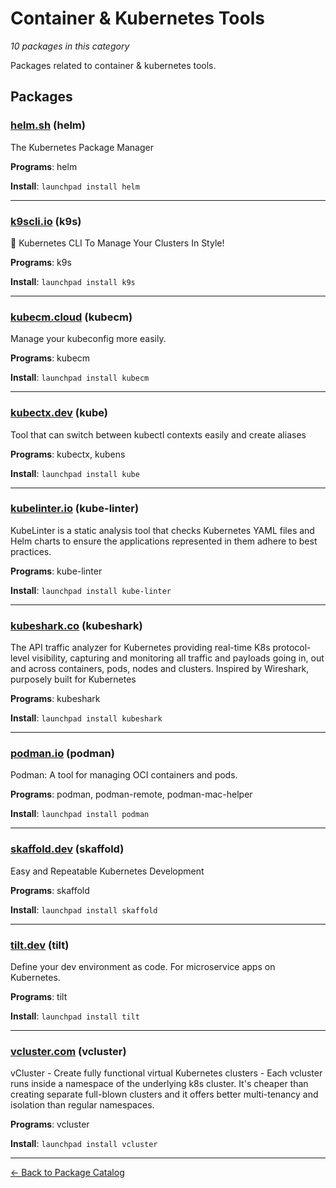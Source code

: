 # Container & Kubernetes Tools

*10 packages in this category*

Packages related to container & kubernetes tools.

## Packages

### [helm.sh](../packages/helmsh.md) (helm)

The Kubernetes Package Manager

**Programs**: helm

**Install**: `launchpad install helm`

---

### [k9scli.io](../packages/k9scliio.md) (k9s)

🐶 Kubernetes CLI To Manage Your Clusters In Style!

**Programs**: k9s

**Install**: `launchpad install k9s`

---

### [kubecm.cloud](../packages/kubecmcloud.md) (kubecm)

Manage your kubeconfig more easily.

**Programs**: kubecm

**Install**: `launchpad install kubecm`

---

### [kubectx.dev](../packages/kubectxdev.md) (kube)

Tool that can switch between kubectl contexts easily and create aliases

**Programs**: kubectx, kubens

**Install**: `launchpad install kube`

---

### [kubelinter.io](../packages/kubelinterio.md) (kube-linter)

KubeLinter is a static analysis tool that checks Kubernetes YAML files and Helm charts to ensure the applications represented in them adhere to best practices.

**Programs**: kube-linter

**Install**: `launchpad install kube-linter`

---

### [kubeshark.co](../packages/kubesharkco.md) (kubeshark)

The API traffic analyzer for Kubernetes providing real-time K8s protocol-level visibility, capturing and monitoring all traffic and payloads going in, out and across containers, pods, nodes and clusters. Inspired by Wireshark, purposely built for Kubernetes

**Programs**: kubeshark

**Install**: `launchpad install kubeshark`

---

### [podman.io](../packages/podmanio.md) (podman)

Podman: A tool for managing OCI containers and pods.

**Programs**: podman, podman-remote, podman-mac-helper

**Install**: `launchpad install podman`

---

### [skaffold.dev](../packages/skaffolddev.md) (skaffold)

Easy and Repeatable Kubernetes Development

**Programs**: skaffold

**Install**: `launchpad install skaffold`

---

### [tilt.dev](../packages/tiltdev.md) (tilt)

Define your dev environment as code. For microservice apps on Kubernetes.

**Programs**: tilt

**Install**: `launchpad install tilt`

---

### [vcluster.com](../packages/vclustercom.md) (vcluster)

vCluster - Create fully functional virtual Kubernetes clusters - Each vcluster runs inside a namespace of the underlying k8s cluster. It's cheaper than creating separate full-blown clusters and it offers better multi-tenancy and isolation than regular namespaces.

**Programs**: vcluster

**Install**: `launchpad install vcluster`

---

[← Back to Package Catalog](../package-catalog.md)
